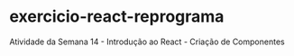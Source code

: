 # exercicio-react-reprograma
Atividade da Semana 14 - Introdução ao React - Criação de Componentes 

